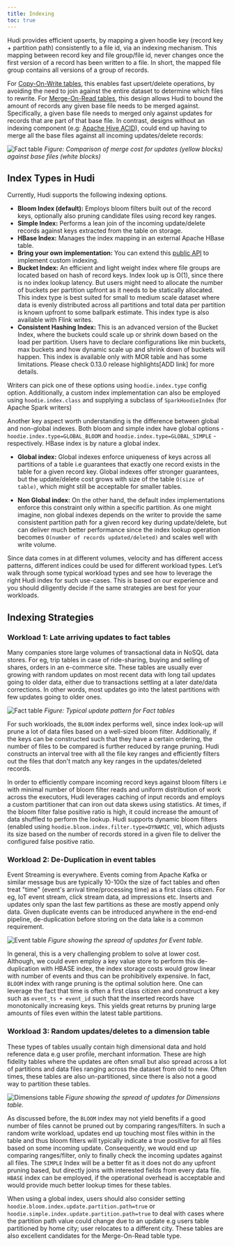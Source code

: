 ```yaml
---
title: Indexing
toc: true
---
```


Hudi provides efficient upserts, by mapping a given hoodie key (record key + partition path) consistently to a file id, via an indexing mechanism.
This mapping between record key and file group/file id, never changes once the first version of a record has been written to a file. In short, the
mapped file group contains all versions of a group of records.

For [Copy-On-Write tables](/docs/next/table_types#copy-on-write-table), this enables fast upsert/delete operations, by 
avoiding the need to join against the entire dataset to determine which files to rewrite.
For [Merge-On-Read tables](/docs/next/table_types#merge-on-read-table), this design allows Hudi to bound the amount of 
records any given base file needs to be merged against.
Specifically, a given base file needs to merged only against updates for records that are part of that base file. In contrast,
designs without an indexing component (e.g: [Apache Hive ACID](https://cwiki.apache.org/confluence/display/Hive/Hive+Transactions)),
could end up having to merge all the base files against all incoming updates/delete records:

![Fact table](/assets/images/blog/hudi-indexes/with-and-without-index.png)
_Figure: Comparison of merge cost for updates (yellow blocks) against base files (white blocks)_

## Index Types in Hudi

Currently, Hudi supports the following indexing options.

- **Bloom Index (default):** Employs bloom filters built out of the record keys, optionally also pruning candidate files using record key ranges.
- **Simple Index:** Performs a lean join of the incoming update/delete records against keys extracted from the table on storage.
- **HBase Index:** Manages the index mapping in an external Apache HBase table.
- **Bring your own implementation:** You can extend this [public API](https://github.com/apache/hudi/blob/master/hudi-client/hudi-client-common/src/main/java/org/apache/hudi/index/HoodieIndex.java) 
to implement custom indexing.
- **Bucket Index:** An efficient and light weight index where file groups are located based on hash of record keys. Index look up is O(1), since there 
is no index lookup latency. But users might need to allocate the number of buckets per partition upfront as it needs to be statically allocated. This index 
type is best suited for small to medium scale dataset where data is evenly distributed across all partitions and total data per partition is known upfront
to some ballpark estimate. This index type is also available with Flink writes. 
- **Consistent Hashing Index:** This is an advanced version of the Bucket Index, where the buckets could scale up or shrink down based on the load per 
partition. Users have to declare configurations like min buckets, max buckets and how dynamic scale up and shrink down of buckets will happen. This index 
is available only with MOR table and has some limitations. Please check 0.13.0 release highlights[ADD link] for more details. 

Writers can pick one of these options using `hoodie.index.type` config option. Additionally, a custom index implementation can also be employed
using `hoodie.index.class` and supplying a subclass of `SparkHoodieIndex` (for Apache Spark writers)

Another key aspect worth understanding is the difference between global and non-global indexes. Both bloom and simple index have
global options - `hoodie.index.type=GLOBAL_BLOOM` and `hoodie.index.type=GLOBAL_SIMPLE` - respectively. HBase index is by nature a global index.

- **Global index:**  Global indexes enforce uniqueness of keys across all partitions of a table i.e guarantees that exactly
  one record exists in the table for a given record key. Global indexes offer stronger guarantees, but the update/delete cost grows
  with size of the table `O(size of table)`, which might still be acceptable for smaller tables.

- **Non Global index:** On the other hand, the default index implementations enforce this constraint only within a specific partition.
  As one might imagine, non global indexes depends on the writer to provide the same consistent partition path for a given record key during update/delete,
  but can deliver much better performance since the index lookup operation becomes `O(number of records updated/deleted)` and
  scales well with write volume.

Since data comes in at different volumes, velocity and has different access patterns, different indices could be used for different workload types.
Let’s walk through some typical workload types and see how to leverage the right Hudi index for such use-cases. 
This is based on our experience and you should diligently decide if the same strategies are best for your workloads.

## Indexing Strategies
### Workload 1: Late arriving updates to fact tables
Many companies store large volumes of transactional data in NoSQL data stores. For eg, trip tables in case of ride-sharing, buying and selling of shares,
orders in an e-commerce site. These tables are usually ever growing with random updates on most recent data with long tail updates going to older data, either
due to transactions settling at a later date/data corrections. In other words, most updates go into the latest partitions with few updates going to older ones.

![Fact table](/assets/images/blog/hudi-indexes/Fact20tables.gif)
_Figure: Typical update pattern for Fact tables_

For such workloads, the `BLOOM` index performs well, since index look-up will prune a lot of data files based on a well-sized bloom filter.
Additionally, if the keys can be constructed such that they have a certain ordering, the number of files to be compared is further reduced by range pruning.
Hudi constructs an interval tree with all the file key ranges and efficiently filters out the files that don't match any key ranges in the updates/deleted records.

In order to efficiently compare incoming record keys against bloom filters i.e with minimal number of bloom filter reads and uniform distribution of work across
the executors, Hudi leverages caching of input records and employs a custom partitioner that can iron out data skews using statistics. At times, if the bloom filter
false positive ratio is high, it could increase the amount of data shuffled to perform the lookup. Hudi supports dynamic bloom filters
(enabled using `hoodie.bloom.index.filter.type=DYNAMIC_V0`), which adjusts its size based on the number of records stored in a given file to deliver the
configured false positive ratio.

### Workload 2: De-Duplication in event tables
Event Streaming is everywhere. Events coming from Apache Kafka or similar message bus are typically 10-100x the size of fact tables and often treat "time" (event's arrival time/processing
time) as a first class citizen. For eg, IoT event stream, click stream data, ad impressions etc. Inserts and updates only span the last few partitions as these are mostly append only data.
Given duplicate events can be introduced anywhere in the end-end pipeline, de-duplication before storing on the data lake is a common requirement.

![Event table](/assets/images/blog/hudi-indexes/Event20tables.gif)
_Figure showing the spread of updates for Event table._

In general, this is a very challenging problem to solve at lower cost. Although, we could even employ a key value store to perform this de-duplication with HBASE index, the index storage
costs would grow linear with number of events and thus can be prohibitively expensive. In fact, `BLOOM` index with range pruning is the optimal solution here. One can leverage the fact
that time is often a first class citizen and construct a key such as `event_ts + event_id` such that the inserted records have monotonically increasing keys. This yields great returns
by pruning large amounts of files even within the latest table partitions.

### Workload 3: Random updates/deletes to a dimension table
These types of tables usually contain high dimensional data and hold reference data e.g user profile, merchant information. These are high fidelity tables where the updates are often small but also spread
across a lot of partitions and data files ranging across the dataset from old to new. Often times, these tables are also un-partitioned, since there is also not a good way to partition these tables.

![Dimensions table](/assets/images/blog/hudi-indexes/Dimension20tables.gif)
_Figure showing the spread of updates for Dimensions table._

As discussed before, the `BLOOM` index may not yield benefits if a good number of files cannot be pruned out by comparing ranges/filters. In such a random write workload, updates end up touching
most files within in the table and thus bloom filters will typically indicate a true positive for all files based on some incoming update. Consequently, we would end up comparing ranges/filter, only
to finally check the incoming updates against all files. The `SIMPLE` Index will be a better fit as it does not do any upfront pruning based, but directly joins with interested fields from every data file.
`HBASE` index can be employed, if the operational overhead is acceptable and would provide much better lookup times for these tables.

When using a global index, users should also consider setting `hoodie.bloom.index.update.partition.path=true` or `hoodie.simple.index.update.partition.path=true` to deal with cases where the
partition path value could change due to an update e.g users table partitioned by home city; user relocates to a different city. These tables are also excellent candidates for the Merge-On-Read table type.